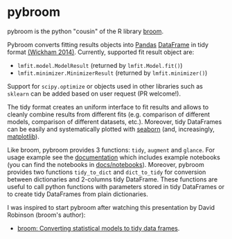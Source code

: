# pybroom

pybroom is the python "cousin" of the R library [broom](https://github.com/dgrtwo/broom).

Pybroom converts fitting results objects into [Pandas](http://pandas.pydata.org/)
[DataFrame](http://pandas.pydata.org/pandas-docs/stable/dsintro.html#dataframe)
in tidy format
[(Wickham 2014)](http://dx.doi.org/10.18637/jss.v059.i10).
Currently, supported fit result object are:

- `lmfit.model.ModelResult` (returned by `lmfit.Model.fit()`)
- `lmfit.minimizer.MinimizerResult` (returned by `lmfit.minimizer()`)

Support for `scipy.optimize` or objects used in other libraries such as
`sklearn` can be added based on user request (PR welcome!).

The tidy format creates an uniform interface to fit results and allows to
cleanly combine results from different fits (e.g. comparison of different
models, comparison of different datasets, etc.). Moreover, tidy DataFrames
can be easily and systematically plotted with
[seaborn](https://web.stanford.edu/~mwaskom/software/seaborn/) (and, increasingly,
[matplotlib](http://matplotlib.org/)).

Like broom, pybroom provides 3 functions: `tidy`, `augment` and `glance`.
For usage example see the [documentation](http://pybroom.readthedocs.io/) 
which includes example notebooks (you can find the notebooks in 
[docs/notebooks](docs/notebooks)). 
Moreover, pybroom provides two functions `tidy_to_dict` and `dict_to_tidy`
for conversion between dictionaries and 2-columns tidy DataFrame. These
functions are useful to call python functions with parameters stored
in tidy DataFrames or to create tidy DataFrames from plain dictionaries.

I was inspired to start pybroom after watching this presentation by
David Robinson (broom's author):

- [broom: Converting statistical models to tidy data frames](https://www.youtube.com/watch?v=eM3Ha0kTAz4).
